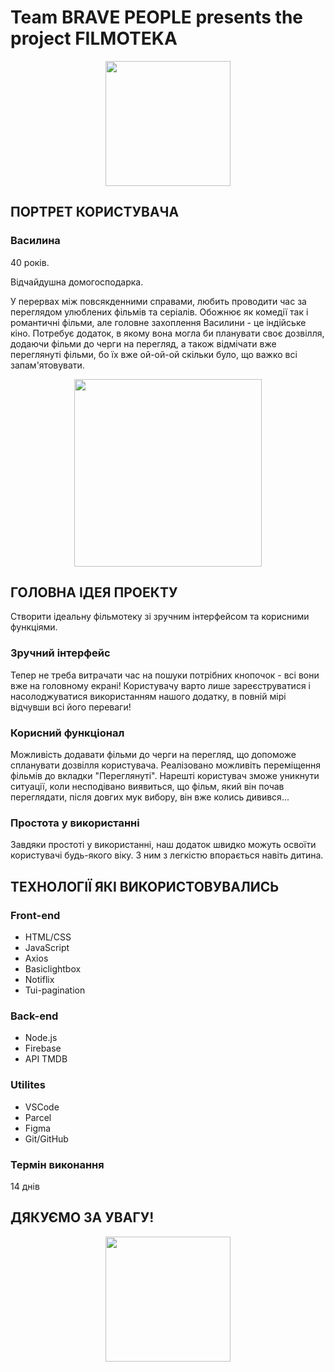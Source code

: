 # Team BRAVE PEOPLE presents the project FILMOTEKA

<div align="center">
  <img src="https://media.giphy.com/media/YrqJJWo7VKP1RZUsWn/giphy.gif" width="200"/>
</div>


## ПОРТРЕТ КОРИСТУВАЧА

### Василина

40 років.

Відчайдушна домогосподарка.

У перервах між повсякденними справами, любить проводити час за переглядом улюблених фільмів та серіалів.
Обожнює як комедії так і романтичні фільми, але головне захоплення Василини - це індійське кіно.
Потребує додаток, в якому вона могла би планувати своє дозвілля, додаючи фільми до черги на перегляд, 
а також відмічати вже переглянуті фільми, бо їх вже ой-ой-ой скільки було, що важко всі запам'ятовувати.

<div align="center">
  <img src="https://media.giphy.com/media/2yhQfCCuTTIh70JViP/giphy.gif" width="300"/>
</div>

## ГОЛОВНА ІДЕЯ ПРОЕКТУ

Створити ідеальну фільмотеку зі зручним інтерфейсом та корисними функціями.

### Зручний інтерфейс

Тепер не треба витрачати час на пошуки потрібних кнопочок - всі вони вже на головному екрані! 
Користувачу варто лише зареєструватися і насолоджуватися використанням нашого додатку, в повній мірі відчувши всі його переваги!

### Корисний функціонал

Можливість додавати фільми до черги на перегляд, що допоможе спланувати дозвілля користувача. 
Реалізовано можливіть переміщення фільмів до вкладки "Переглянуті". 
Нарешті користувач зможе уникнути ситуації, коли несподівано виявиться, що фільм, 
який він почав переглядати, після довгих мук вибору, він вже колись дивився...

### Простота у використанні

Завдяки простоті у використанні, наш додаток швидко можуть освоїти користувачі будь-якого віку. З ним з легкістю впорається навіть дитина.


## ТЕХНОЛОГІЇ ЯКІ ВИКОРИСТОВУВАЛИСЬ

### Front-end

- HTML/CSS
- JavaScript
- Axios
- Basiclightbox
- Notiflix
- Tui-pagination

### Back-end

- Node.js
- Firebase
- API TMDB

### Utilites

- VSCode
- Parcel
- Figma
- Git/GitHub

### Термін виконання 

14 днів

## ДЯКУЄМО ЗА УВАГУ! 

<!-- ![How it works](./assets/how-it-works.png) -->

<div align="center">
  <img src="https://media.giphy.com/media/PE79pnjBtEOVLBEMM1/giphy.gif" width="200"/>
</div>
